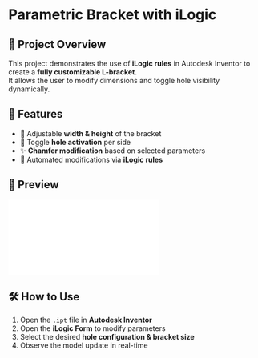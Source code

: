 # Parametric Bracket with iLogic  

## 📂 Project Overview  
This project demonstrates the use of **iLogic rules** in Autodesk Inventor to create a **fully customizable L-bracket**.  
It allows the user to modify dimensions and toggle hole visibility dynamically.  

## 🔧 Features  
- 📏 Adjustable **width & height** of the bracket  
- 🔘 Toggle **hole activation** per side  
- ✨ **Chamfer modification** based on selected parameters  
- 🤖 Automated modifications via **iLogic rules**  

## 📸 Preview  
![Bracket Model](PARAMETRIC%20L-BRACET.pdf)

## 🛠 How to Use  
1. Open the `.ipt` file in **Autodesk Inventor**  
2. Open the **iLogic Form** to modify parameters  
3. Select the desired **hole configuration & bracket size**  
4. Observe the model update in real-time  


